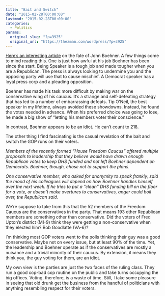 ```yaml
---
title: "Bait and Switch"
date: "2015-02-28T00:00:00"
lastmod: "2015-02-28T00:00:00"
categories:
  - Politics
params:
  original_slug: "?p=3925"
  original_url: "https://thezman.com/wordpress/?p=3925"
---
```


<a
href="http://www.politico.com/story/2015/02/john-boehner-allies-fret-coup-attempt-115616.html"
rel="noopener" target="_blank">Here’s an interesting article</a> on the
fate of John Boehner. A few things come to mind reading this. One is
just how awful at his job Boehner has been since the start. Being
Speaker is a tough job and made tougher when you are a Republican. The
press is always looking to undermine you and the opposing party will use
that to cause mischief. A Democrat speaker has a loyal press corp and a
pleading opposition.

Boehner has made his task more difficult by making war on the
conservative wing of his caucus. It’s a strange and self-defeating
strategy that has led to a number of embarrassing defeats. Tip O’Neil,
the best speaker in my lifetime, always avoided these showdowns.
Instead, he found the votes needed in advance. When his preferred choice
was going to lose, he made a big show of “letting his members voter
their conscience.”

In contrast, Boehner appears to be an idiot. He can’t count to 218.

The other thing I find fascinating is the casual revelation of the bait
and switch the GOP runs on their voters.

*Members of the recently formed “House Freedom Caucus” offered multiple
proposals to leadership that they believe would have drawn enough
Republican votes to keep DHS funded and not left Boehner dependent on
Democrats. Boehner, though, chose not to support the plans.*

*One conservative member, who asked for anonymity to speak frankly, said
the mood of his colleagues will depend on how Boehner handles himself
over the next week. If he tries to put a “clean” DHS funding bill on the
floor for a vote, or doesn’t make overtures to conservatives, anger
could boil over, the Republican said.*

We’re suppose to take from this that the 52 members of the Freedom
Caucus are the conservatives in the party. That means 193 other
Republican members are something other than conservative. Did the voters
of Fred Upton’s district (MI-9) think they were getting a
non-conservative when they elected him? Bob Goodlatte (VA-6)?

I’m thinking most GOP voters went to the polls thinking their guy was a
good conservative. Maybe not on every issue, but at least 90% of the
time. Yet, the leadership and Boehner operate as if the conservatives
are mostly a nuisance and a trivial minority of their caucus. By
extension, it means they think you, the guy voting for them, are an
idiot.

My own view is the parties are just the two faces of the ruling class.
They run a good cop-bad cop routine on the public and take turns
occupying the big offices. Voting, therefore, is a waste of time. Still,
I take some pleasure in seeing that old drunk get the business from the
handful of politicians with anything resembling respect for their
voters.
